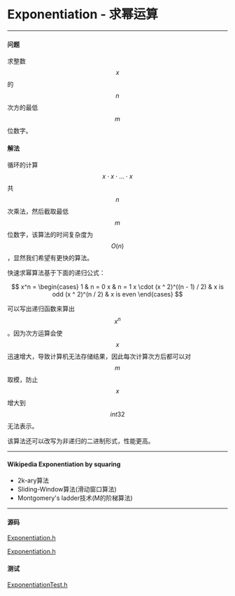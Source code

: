 <script type="text/javascript" src="https://cdnjs.cloudflare.com/ajax/libs/mathjax/2.7.1/MathJax.js?config=TeX-AMS-MML_HTMLorMML"></script>

# Exponentiation - 求幂运算

--------

#### 问题

求整数$$ x $$的$$ n $$次方的最低$$ m $$位数字。

#### 解法

循环的计算$$ x \cdot x \cdot \dots \cdot x $$共$$ n $$次乘法，然后截取最低$$ m $$位数字，该算法的时间复杂度为$$ O(n) $$，显然我们希望有更快的算法。

快速求幂算法基于下面的递归公式：

$$
x^n =
\begin{cases}
1                               &   n = 0
x                               &   n = 1
x \cdot (x ^ 2)^((n - 1) / 2)   &   x is odd
(x ^ 2)^(n / 2)                 &   x is even
\end{cases}
$$

可以写出递归函数来算出$$ x^n $$。因为次方运算会使$$ x $$迅速增大，导致计算机无法存储结果，因此每次计算次方后都可以对$$ m $$取模，防止$$ x $$增大到$$ int32 $$无法表示。

该算法还可以改写为非递归的二进制形式，性能更高。

--------

#### Wikipedia Exponentiation by squaring

* 2k-ary算法
* Sliding-Window算法(滑动窗口算法)
* Montgomery's ladder技术(M的阶梯算法)

--------

#### 源码

[Exponentiation.h](https://github.com/linrongbin16/Way-to-Algorithm/blob/master/src/Calculation/Exponentiation.h)

[Exponentiation.h](https://github.com/linrongbin16/Way-to-Algorithm/blob/master/src/Calculation/Exponentiation.cpp)

#### 测试

[ExponentiationTest.h](https://github.com/linrongbin16/Way-to-Algorithm/blob/master/src/Calculation/ExponentiationTest.cpp)
